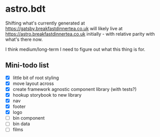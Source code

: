 # astro.bdt

Shifting what's currently generated at https://gatsby.breakfastdinnertea.co.uk will likely live at https://astro.breakfastdinnertea.co.uk initially - with relative parity with what's there now.

I think medium/long-term I need to figure out what this thing is for.

## Mini-todo list

- [x] little bit of root styling
- [x] move layout across
- [x] create framework agnostic component library (with tests?)
- [x] hookup storybook to new library
- [x] nav
- [x] footer
- [x] logo
- [ ] bin component
- [ ] bin data
- [ ] films
